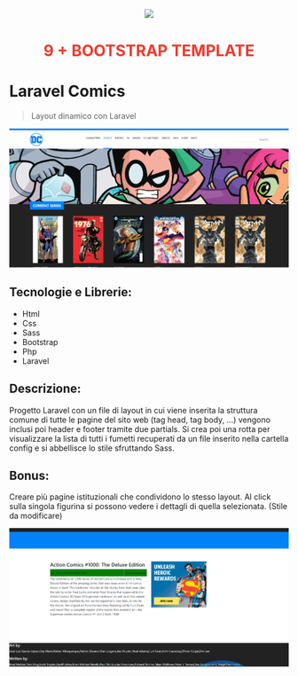 <div align="center"><a href="https://laravel.com" target="_blank"><img src="https://raw.githubusercontent.com/laravel/art/master/logo-lockup/5%20SVG/2%20CMYK/1%20Full%20Color/laravel-logolockup-cmyk-red.svg" width="400"></a>
<h1><strong style="color: #EF3B2D;">9 + BOOTSTRAP TEMPLATE</strong></h1></div>

# Laravel Comics

> Layout dinamico con Laravel

![Screenshot](./public/img/Screenshot_2.png)

## Tecnologie e Librerie:

-   Html
-   Css
-   Sass
-   Bootstrap
-   Php
-   Laravel

## Descrizione:

Progetto Laravel con un file di layout in cui viene inserita la struttura comune di tutte le pagine del sito web (tag head, tag body, ...) vengono inclusi poi header e footer tramite due partials.
Si crea poi una rotta per visualizzare la lista di tutti i fumetti recuperati da un file inserito nella cartella config e si abbellisce lo stile sfruttando Sass.

## Bonus:

Creare più pagine istituzionali che condividono lo stesso layout.
Al click sulla singola figurina si possono vedere i dettagli di quella selezionata.
(Stile da modificare)

![Screenshot](./public/img/Screenshot_1.png)
